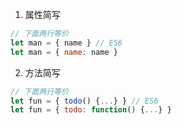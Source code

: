 1. 属性简写
```js
// 下面两行等价
let man = { name } // ES6
let man = { name: name }
```
2. 方法简写
```js
// 下面两行等价
let fun = { todo() {...} } // ES6
let fun = { todo: function() {...} }
```